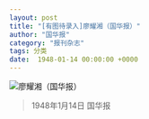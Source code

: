 ```yaml
---
layout: post
title: "[有图待录入]廖耀湘（国华报）"
author: "国华报"
category: "报刊杂志"
tags: 分类
date:  1948-01-14 00:00:00 +0000
---
```


![廖耀湘（国华报）](/assets/images/newspapers/廖耀湘（国华报）.png)




> 1948年1月14日 国华报
